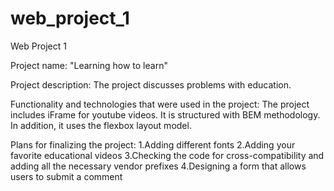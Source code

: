 # web_project_1
Web Project 1

Project name: "Learning how to learn"

Project description:
The project discusses problems with education.

Functionality and technologies that were used in the project:
The project includes iFrame for youtube videos. It is structured with BEM methodology. In addition, it uses the flexbox layout model.




Plans for finalizing the project:
1.Adding different fonts
2.Adding your favorite educational videos
3.Checking the code for cross-compatibility and adding all the necessary vendor prefixes
4.Designing a form that allows users to submit a comment
